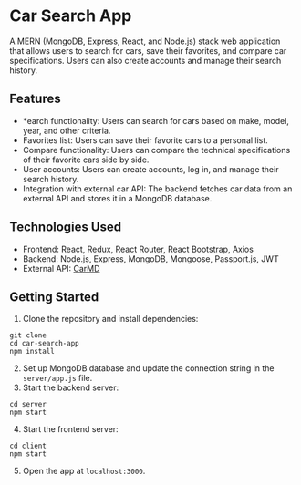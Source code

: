 # Car Search App

A MERN (MongoDB, Express, React, and Node.js) stack web application that allows users to search for cars, save their favorites, and compare car specifications. Users can also create accounts and manage their search history.

## Features

- \*earch functionality: Users can search for cars based on make, model, year, and other criteria.
- Favorites list: Users can save their favorite cars to a personal list.
- Compare functionality: Users can compare the technical specifications of their favorite cars side by side.
- User accounts: Users can create accounts, log in, and manage their search history.
- Integration with external car API: The backend fetches car data from an external API and stores it in a MongoDB database.

## Technologies Used

- Frontend: React, Redux, React Router, React Bootstrap, Axios
- Backend: Node.js, Express, MongoDB, Mongoose, Passport.js, JWT
- External API: [CarMD](https://www.carmd.com/api/)

## Getting Started

1. Clone the repository and install dependencies:

```
git clone
cd car-search-app
npm install
```

2. Set up MongoDB database and update the connection string in the `server/app.js` file.
3. Start the backend server:

```
cd server
npm start
```

4. Start the frontend server:

```
cd client
npm start
```

5. Open the app at `localhost:3000`.
